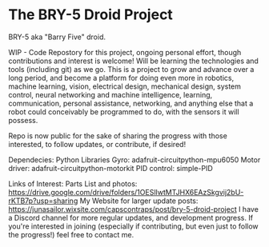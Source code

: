 # The BRY-5 Droid Project
BRY-5 aka "Barry Five" droid.

WIP - Code Repostory for this project, ongoing personal effort, though contributions and interest is welcome! 
Will be learning the technologies and tools (including git) as we go. This is a project to grow and advance over a long period, and become a platform for doing even more in robotics, machine learning, vision, electrical design, mechanical design, system control, neural networking and machine intelligence, learning, communication, personal assistance, networking, and anything else that a robot could conceivably be programmed to do, with the sensors it will possess.

Repo is now public for the sake of sharing the progress with those interested, to follow updates, or contribute, if desired! 

Dependecies:
Python Libraries
Gyro: adafruit-circuitpython-mpu6050
Motor driver: adafruit-circuitpython-motorkit
PID control: simple-PID


Links of Interest:
Parts List and photos: https://drive.google.com/drive/folders/1OESlIwtMTJHX6EAzSkgvij2bU-rKTB7p?usp=sharing
My Website for larger update posts: https://junasailor.wixsite.com/capscontraps/post/bry-5-droid-project
I have a Discord channel for more regular updates, and development progress. If you're interested in joining (especially if contributing, but even just to follow the progress!) feel free to contact me.
